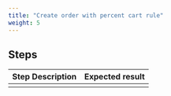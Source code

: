 ```yaml
---
title: "Create order with percent cart rule"
weight: 5
---
```

## Steps
| Step Description | Expected result |
| ----- | ----- |
|  |  |
